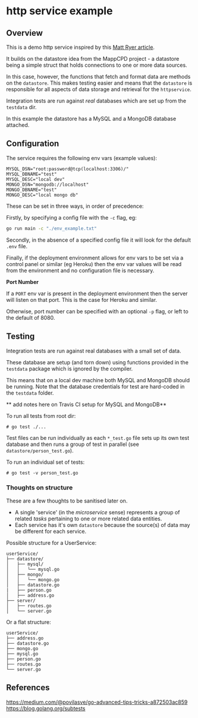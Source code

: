 # http service example

## Overview

This is a demo http service inspired by this 
[Matt Ryer article](https://medium.com/statuscode/how-i-write-go-http-services-after-seven-years-37c208122831).

It builds on the datastore idea from the MappCPD project - a datastore 
being a simple struct that holds connections to one or more data sources.

In this case, however, the functions that fetch and format data are 
methods on the `datastore`. This makes testing easier and means that 
the `datastore` is responsible for all aspects of data storage and 
retrieval for the `httpservice`.

Integration tests are run against _real_ databases which are set up 
from the `testdata` dir.

In this example the datastore has a MySQL and a MongoDB database attached.

## Configuration

The service requires the following env vars (example values):

```
MYSQL_DSN="root:password@tcp(localhost:3306)/"
MYSQL_DBNAME="test"
MYSQL_DESC="local dev"
MONGO_DSN="mongodb://localhost"
MONGO_DBNAME="test"
MONGO_DESC="local mongo db"
```

These can be set in three ways, in order of precedence:

Firstly, by specifying a config file with the `-c` flag, eg:

```bash
go run main -c "./env_example.txt"
```

Secondly, in the absence of a specified config file it will look for 
the default `.env` file.

Finally, if the deployment environment allows for env vars to be set 
via a control panel or similar (eg Heroku) then the env var values will 
be read from the environment and no configuration file is necessary.

**Port Number**

If a `PORT` env var is present in the deployment environment then the 
server will listen on that port. This is the case for Heroku and similar.

Otherwise, port number can be specified with an optional `-p` flag, or 
left to the default of 8080.

## Testing

Integration tests are run against real databases with a small set of data.

These database are setup (and torn down) using functions provided in the 
`testdata` package which is ignored by the compiler.  

This means that on a local dev machine both MySQL and MongoDB should be 
running. Note that the database credentials for test are hard-coded in 
the `testdata` folder.

** add notes here on Travis CI setup for MySQL and MongoDB**

To run all tests from root dir:

```
# go test ./...
```

Test files can be run individually as each `*_test.go` file sets up its 
own test database and then runs a group of test in parallel (see 
`datastore/person_test.go`).

To run an individual set of tests:

```
# go test -v person_test.go
```

### Thoughts on structure

These are a few thoughts to be sanitised later on.

- A single 'service' (in the _microservice_ sense) represents a group of related
  _tasks_ pertaining to one or more related data entities.
- Each service has it's own `datastore` because the source(s) of data may be different for each service.

Possible structure for a UserService:

```dir
userService/
├── datastore/
│   ├── mysql/
│   │   └── mysql.go
│   ├── mongo/
│   │   └── mongo.go
│   ├── datastore.go
|   ├── person.go
│   ├── address.go  
├── server/
│   ├── routes.go
│   └── server.go
```

Or a flat structure:

```dir
userService/
├── address.go  
├── datastore.go
├── mongo.go
├── mysql.go
├── person.go
├── routes.go
└── server.go
```






## References 
<https://medium.com/@povilasve/go-advanced-tips-tricks-a872503ac859>
<https://blog.golang.org/subtests>
